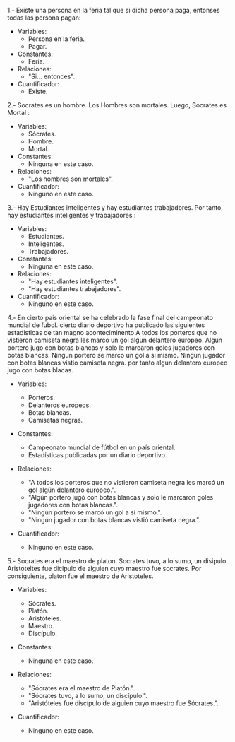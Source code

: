 1.- Existe una persona en la feria tal que si dicha persona paga, entonses todas las persona pagan:

* Variables:
  + Persona en la feria.
  + Pagar.
* Constantes:
  + Feria.
* Relaciones:
  + "Si... entonces".
* Cuantificador:
  + Existe.

2.- Socrates es un hombre. Los Hombres son mortales. Luego, Socrates es Mortal :

* Variables:
  + Sócrates.
  + Hombre.
  + Mortal.
* Constantes:
  + Ninguna en este caso.
* Relaciones:
  + "Los hombres son mortales".
* Cuantificador:
  + Ninguno en este caso.

3.- Hay Estudiantes inteligentes y hay estudiantes trabajadores. Por tanto, hay estudiantes inteligentes y trabajadores :

* Variables:
  + Estudiantes.
  + Inteligentes.
  + Trabajadores.
* Constantes:
  + Ninguna en este caso.
* Relaciones:
  + "Hay estudiantes inteligentes".
  + "Hay estudiantes trabajadores".
* Cuantificador:
  + Ninguno en este caso.

4.- En cierto pais oriental se ha celebrado la fase final del campeonato mundial de fubol. cierto diario deportivo ha publicado las siguientes estadisticas de tan magno aconteciminento
    A todos los porteros que no vistieron camiseta negra les marco un gol algun delantero europeo.
    Algun portero jugo con botas blancas y solo le marcaron goles jugadores con botas blancas.
    Ningun portero se marco un gol a si mismo.
    Ningun jugador con botas blancas vistio camiseta negra.
    por tanto algun delantero europeo jugo con botas blacas.

   * Variables:

        + Porteros.
        + Delanteros europeos.
        + Botas blancas.
        + Camisetas negras.

   * Constantes:
        + Campeonato mundial de fútbol en un país oriental.
        + Estadísticas publicadas por un diario deportivo.

   * Relaciones:
        + "A todos los porteros que no vistieron camiseta negra les marcó un gol algún delantero europeo.".
        +  "Algún portero jugó con botas blancas y solo le marcaron goles jugadores con botas blancas.".
        +  "Ningún portero se marcó un gol a sí mismo.".
        +  "Ningún jugador con botas blancas vistió camiseta negra.".
    
   * Cuantificador:
        +  Ninguno en este caso.


5.- Socrates era el maestro de platon. Socrates tuvo, a lo sumo, un disipulo. Aristoteltes fue dicipulo de alguien cuyo maestro fue socrates. Por consiguiente, platon fue el maestro de Aristoteles.

* Variables:

    +  Sócrates.
    +  Platón.
    +  Aristóteles.
    +  Maestro.
    +  Discípulo.
* Constantes:
    + Ninguna en este caso.

* Relaciones:
    + "Sócrates era el maestro de Platón.".
    + "Sócrates tuvo, a lo sumo, un discípulo.".
    + "Aristóteles fue discípulo de alguien cuyo maestro fue Sócrates.".

* Cuantificador:
    + Ninguno en este caso.